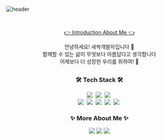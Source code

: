 ![header](https://capsule-render.vercel.app/api?type=transparent&fontColor=black&height=110&section=header&text=Yeseul%20Park&fontSize=80&desc=박예슬%20/%20Front-End&descAlignY=90&descAlign=65&descSize=20)

<br>

<p align="center">
  <a href="https://github.com/parkksss/parkksss/wiki/%08I'm-Yeseul-Park">👉 Introduction About Me 👈</a>
</p>

<p align="center" font-weight="bold">
  안녕하세요! 새싹개발자입니다 🌱 <br>
  함께할 수 있는 삶이 무엇보다 아름답다고 생각합니다 <br>
  어제보다 더 성장한 우리를 위하여! 🍻
</p>

## 

<h3 align="center">🛠 Tech Stack 🛠</h3>
<p align="center">
  <img src="https://img.shields.io/badge/React-61DAFB?style=flat-square&logo=React&logoColor=white"/></a>&nbsp 
  <img src="https://img.shields.io/badge/Redux-764ABC?style=flat-square&logo=Redux&logoColor=white"/></a>&nbsp 
  <img src="https://img.shields.io/badge/styledComponents-DB7093?style=flat-square&logo=styled-components&logoColor=white"/></a>&nbsp 
  <br>
  <img src="https://img.shields.io/badge/HTML5-E34F26?style=flat-square&logo=HTML5&logoColor=white"/></a>&nbsp 
  <img src="https://img.shields.io/badge/CSS-1572B6?style=flat-square&logo=css3&logoColor=white"/></a>&nbsp 
  <img src="https://img.shields.io/badge/JavaScript-F7DF1E?style=flat-square&logo=javascript&logoColor=white"/></a>&nbsp 
  <img src="https://img.shields.io/badge/Figma-F24E1E?style=flat-square&logo=Figma&logoColor=white"/></a>&nbsp 
  <img src="https://img.shields.io/badge/Firebase-FFCA28?style=flat-square&logo=Firebase&logoColor=white"/></a>&nbsp 
</p>

<h3 align="center">✨ More About Me ✨</h3>
<p align="center">  
  <a href="https://github.com/parkksss/parkksss/wiki/%08I'm-Yeseul-Park"><img src="https://img.shields.io/badge/Portfolio-181717?style=flat-square&logo=GitHub&logoColor=white" /></a>
  <a href="https://velog.io/@parkksss"><img src="https://img.shields.io/badge/Velog-20C997?style=flat-square&logo=Velog&logoColor=white" /></a>
  <a href="mailto:yesleee9211@gmail.com"><img src="https://img.shields.io/badge/Gmail-EA4335?style=flat-square&logo=Gmail&logoColor=white" /></a>
</p>

<br>
